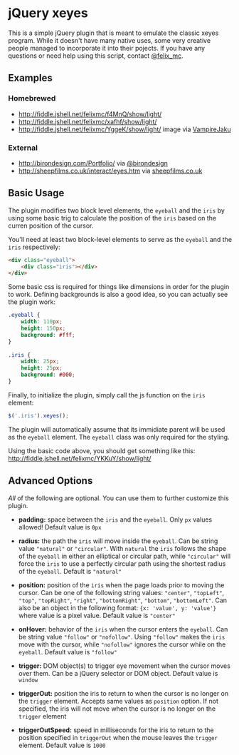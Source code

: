 # jQuery xeyes

This is a simple jQuery plugin that is meant to emulate the classic xeyes program. While it doesn't have many native uses, some very creative people managed to incorporate it into their pojects. If you have any questions or need help using this script, contact [@felix_mc](http://twitter.com/#!/felix_mc).

## Examples
	
### Homebrewed
- http://fiddle.jshell.net/felixmc/f4MnQ/show/light/
- http://fiddle.jshell.net/felixmc/xafhf/show/light/
- http://fiddle.jshell.net/felixmc/YggeK/show/light/ image via [VampireJaku](http://vampirejaku.deviantart.com/)

### External
- http://birondesign.com/Portfolio/ via [@birondesign](http://twitter.com/#!/birondesign)
- http://sheepfilms.co.uk/interact/eyes.htm via [sheepfilms.co.uk](http://sheepfilms.co.uk/)

## Basic Usage

The plugin modifies two block level elements, the `eyeball` and the `iris` by using some basic trig to calculate the position of the `iris` based on the curren position of the cursor.

You'll need at least two block-level elements to serve as the `eyeball` and the `iris` respectively:

```html
<div class="eyeball">
    <div class="iris"></div>
</div>
```

Some basic css is required for things like dimensions in order for the plugin to work. Defining backgrounds is also a good idea, so you can actually see the plugin work:

```css
.eyeball {
    width: 110px;
    height: 150px;
    background: #fff;
}
 
.iris {
    width: 25px;
    height: 25px;
    background: #000;
}
```

Finally, to initialize the plugin, simply call the js function on the `iris` element:

```js
$('.iris').xeyes();
```

The plugin will automatically assume that its immidiate parent will be used as the `eyeball` element. The `eyeball` class was only required for the styling.

Using the basic code above, you should get something like this: http://fiddle.jshell.net/felixmc/YKKuY/show/light/

## Advanced Options

*All* of the following are optional. You can use them to further customize this plugin.

 - **padding:** space between the `iris` and the `eyeball`. Only `px` values allowed! Default value is `0px`

 - **radius:** the path the `iris` will move inside the `eyeball`. Can be string value `"natural"` or `"circular"`. With `natural` the `iris` follows the shape of the `eyeball` in either an elliptical or circular path, while `"circular"` will force the `iris` to use a perfectly circular path using the shortest radius of the `eyeball`. Default is `"natural"`

 - **position:** position of the `iris` when the page loads prior to moving the cursor. Can be one of the following string values: `"center"`, `"topLeft"`, `"top"`, `"topRight"`, `"right"`, `"bottomRight"`, `"bottom"`, `"bottomLeft"`. Can also be an object in the following format: `{x: 'value', y: 'value'}` where value is a pixel value. Default value is `"center"`

 - **onHover:** behavior of the `iris` when the cursor enters the `eyeball`. Can be string value `"follow"` or `"nofollow"`. Using `"follow"` makes the `iris` move with the cursor, while `"nofollow"` ignores the cursor while on the `eyeball`. Default value is `"follow"`

 - **trigger:** DOM object(s) to trigger eye movement when the cursor moves over them. Can be a jQuery selector or DOM object. Default value is `window`
 
 - **triggerOut:** position the iris to return to when the cursor is no longer on the `trigger` element. Accepts same values as `position` option. If not specified, the iris will not move when the cursor is no longer on the `trigger` element
 
 - **triggerOutSpeed:** speed in milliseconds for the iris to return to the position specified in `triggerOut` when the mouse leaves the `trigger` element. Default value is `1000` 
